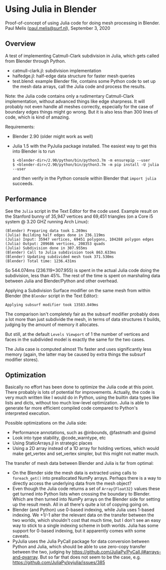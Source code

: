 # Using Julia in Blender

Proof-of-concept of using Julia code for doing mesh processing in Blender.
Paul Melis (paul.melis@surf.nl), September 3, 2020

## Overview

A test of implementing Catmull-Clark subdivision in Julia, which gets called
from Blender through Python. 

- catmull-clark.jl: subdivision implementation
- halfedge.jl: half-edge data structure for faster mesh queries
- test.blend: example Blender file, contains some Python code to set up
  the mesh data arrays, call the Julia code and process the results.
  
Note: the Julia code contains only a rudimentary Catmull-Clark implementation, 
without advanced things like edge sharpness. It will probably not even handle 
all meshes correctly, especially for the case of boundary edges things might 
go wrong. But it is also less than 300 lines of code, which is kind of amazing.
  
Requirements:
- Blender 2.90 (older might work as well)
- Julia 1.5 with the PyJulia package installed. The easiest way to get this into
  Blender is to run 

    ```
    $ <blender-dir>/2.90/python/bin/python3.7m -m ensurepip --user
    $ <blender-dir>/2.90/python/bin/python3.7m -m pip install -U julia --user
    ```
    
  and then verify in the Python console within Blender that `import julia` succeeds.
  
## Performance

See the `Julia` script in the Text Editor for the code used. Example result
on the Stanford bunny of 35,947 vertices and 69,451 triangles (on a Core i5 
system @ 3.20 GHZ running Arch Linux):

```
(Blender) Preparing data took 1.269ms
(Julia) Building half edges done in 236.119ms
(Julia) Input: 35947 vertices, 69451 polygons, 104288 polygon edges
(Julia) Output: 209686 vertices, 208353 quads
(Julia) Subdivision done in 307.955ms
(Blender) Call to Julia subdivision took 863.633ms
(Blender) Updating subdivided mesh took 371.530ms
(Blender) Total time: 1236.431ms
```

So 544.074ms (236.119+307.955) is spent in the actual Julia code doing the
subdivision, less than 45%. The rest of the time is spent on marshaling data 
between Julia and Blender/Python and other overhead.

Applying a Subdivision Surface modifier on the same mesh from within Blender
(the `Blender` script in the Text Editor):

```
Applying subsurf modifier took 13583.849ms
```

The comparison isn't completely fair as the subsurf modifier probably does a lot
more than just subdivide the mesh, in terms of data structures it builds, judging
by the amount of memory it allocates.

But still, at the default `Levels Viewport` of 1 the number of vertices and
faces in the subdivided model is exactly the same for the two cases. 

The Julia case is computed almost 11x faster and uses significantly less memory 
(again, the latter may be caused by extra things the subsurf modifier stores).

## Optimization

Basically no effort has been done to optimize the Julia code at this point. 
There probably is lots of potential for improvements. Actually, the code is very 
much written like I would do in Python, using the builtin data types like lists 
and dicts, without too much low-level optimization. Julia is able to generate 
far more efficient compiled code compared to Python's interpreted execution.

Possible optimizations on the Julia side:

- Performance annotations, such as @inbounds, @fastmath and @simd
- Look into type stability, @code_warntype, etc
- Using StaticArrays.jl in strategic places
- Using a 2D array instead of a 1D array for holding vertices, which would
  make get_vertex and set_vertex simpler, but this might not matter much.

The transfer of mesh data between Blender and Julia is far from optimal:

- On the Blender side the mesh data is extracted using calls to `foreach_get()`
  into preallocated NumPy arrays. Perhaps there is a way to directly access
  the underlying data from the mesh object?
- Even though the Julia code returns a set of `Array{Float32}` values these
  get turned into Python lists when crossing the boundary to Blender. Which are 
  then turned into NumPy arrays on the Blender side for setting up the result mesh.
  All in all there's quite a lot of copying going on.
- Blender (and Python) use 0-based indexing, while Julia uses 1-based indexing.
  We +1/-1 alter the relevant data on the transfer between the two worlds, which
  shouldn't cost that much time, but I don't see an easy way to stick to a single 
  indexing scheme in both worlds. Julia has some support for 0-based indexing,
  but it apparently comes with some caveats.
- PyJulia uses the Julia PyCall package for data conversion between Python and Julia,
  which should be able to use zero-copy transfer between the two, judging by 
  https://github.com/JuliaPy/PyCall.jl#arrays-and-pyarray. But so far that
  does not seem to be the case, e.g. https://github.com/JuliaPy/pyjulia/issues/385
  